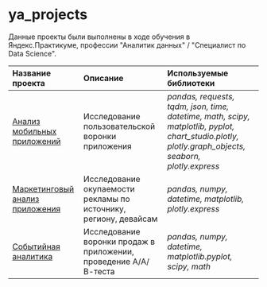 # ya_projects

Данные проекты были выполнены в ходе обучения в Яндекс.Практикуме, профессии "Аналитик данных" / "Специалист по Data Science".

| Название проекта | Описание | Используемые библиотеки | 
| :---------------------- | :---------------------- | :---------------------- |
| [Анализ мобильных приложений](https://github.com/AnastasiaBunina/ya_projects/tree/main/%D0%90%D0%BD%D0%B0%D0%BB%D0%B8%D0%B7%20%D0%BC%D0%BE%D0%B1%D0%B8%D0%BB%D1%8C%D0%BD%D0%BE%D0%B3%D0%BE%20%D0%BF%D1%80%D0%B8%D0%BB%D0%BE%D0%B6%D0%B5%D0%BD%D0%B8%D1%8F) | Исследование пользовательской воронки приложения| *pandas, requests, tqdm, json, time, datetime, math, scipy, matplotlib, pyplot, chart_studio.plotly, plotly.graph_objects, seaborn, plotly.express* |
| [Маркетинговый анализ приложения](https://github.com/AnastasiaBunina/ya_projects/tree/main/%D0%9C%D0%B0%D1%80%D0%BA%D0%B5%D1%82%D0%B8%D0%BD%D0%B3%D0%BE%D0%B2%D1%8B%D0%B9%20%D0%B0%D0%BD%D0%B0%D0%BB%D0%B8%D0%B7%20%D0%BF%D1%80%D0%B8%D0%BB%D0%BE%D0%B6%D0%B5%D0%BD%D0%B8%D1%8F) | Исследование окупаемости рекламы по источнику, региону, девайсам | *pandas, numpy, datetime, matplotlib, plotly.express* |
| [Событийная аналитика](https://github.com/AnastasiaBunina/ya_projects/tree/main/%D0%A1%D0%BE%D0%B1%D1%8B%D1%82%D0%B8%D0%B9%D0%BD%D0%B0%D1%8F%20%D0%B0%D0%BD%D0%B0%D0%BB%D0%B8%D1%82%D0%B8%D0%BA%D0%B0) | Исследование воронки продаж в приложении, проведение А/А/В-теста | *pandas, numpy, datetime, matplotlib.pyplot, scipy, math* |

